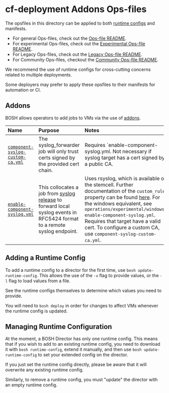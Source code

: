 # cf-deployment Addons Ops-files
The opsfiles in this directory
can be applied to both
[runtime configs][runtime-config-docs] and
manifests.

- For general Ops-files, check out the [Ops-file README](../README.md).
- For experimental Ops-files, check out the [Experimental Ops-file README](../experimental/README.md).
- For Legacy Ops-files, check out the [Legacy Ops-file README](../legacy/README.md).
- For Community Ops-files, checkout the [Community Ops-file README](../community/README.md).

We recommend the use
of runtime configs
for cross-cutting concerns
related to multiple deployments.

Some deployers may prefer
to apply these opsfiles
to their manifests
for automation or CI.

## Addons
BOSH allows operators to add jobs
to VMs via the use of [addons][addons-docs].

| Name | Purpose | Notes |
|:---  |:---     |:---   |
| [`component-syslog-custom-ca.yml`](component-syslog-custom-ca.yml) | The syslog_forwarder job will only trust certs signed by the provided cert chain. | Requires `enable-component-syslog.yml. Not necessary if syslog target has a cert signed by a public CA. |
| [`enable-component-syslog.yml`](enable-component-syslog.yml) | This collocates a job from [syslog release][syslog-release-repo] to forward local syslog events in RFC5424 format to a remote syslog endpoint. | Uses rsyslog, which is available on the stemcell. Further documentation of the `custom_rule` property can be found [here][syslog-custom-rule-examples]. For the windows equivalent, see `operations/experimental/windows-enable-component-syslog.yml`. Requires that target have a valid cert. To configure a custom CA, use `component-syslog-custom-ca.yml`. |

## Adding a Runtime Config
To add a runtime config to a director for the first time,
use `bosh update-runtime-config`.
This allows the use of the `-v` flag
to provide values,
or the `-l` flag to load values from a file.

See the runtime configs themselves
to determine which values you need to provide.

You will need to `bosh deploy`
in order for changes to affect VMs
whenever the runtime config is updated.

## Managing Runtime Configuration
At the moment,
a BOSH Director has only one runtime config.
This means that if you wish to add
to an existing runtime config,
you need to download it with `bosh runtime-config`,
extend it manually,
and then use `bosh update-runtime-config`
to set your extended config on the director.

If you just set the runtime config directly,
please be aware that it will overwrite any existing runtime config.

Similarly, to remove a runtime config,
you must "update" the director
with an empty runtime config.

[runtime-config-docs]: https://bosh.io/docs/runtime-config.html
[syslog-custom-rule-examples]: https://github.com/cloudfoundry/syslog-release/blob/develop/examples/example-custom-rules.md
[syslog-release-repo]: https://github.com/cloudfoundry/syslog-release
[addons-docs]: http://bosh.io/docs/runtime-config.html#addons
